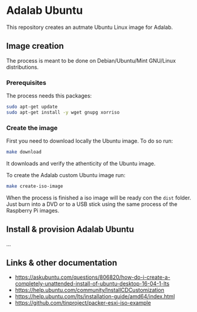 # Adalab Ubuntu

This repository creates an autmate Ubuntu Linux image for Adalab.

## Image creation

The process is meant to be done on Debian/Ubuntu/Mint GNU/Linux distributions.

### Prerequisites

The process needs this packages:
```bash
sudo apt-get update
sudo apt-get install -y wget gnupg xorriso
```

### Create the image

First you need to download locally the Ubuntu image. To do so run:

```bash
make download
```

It downloads and verify the athenticity of the Ubuntu image.

To create the Adalab custom Ubuntu image run:

```bash
make create-iso-image
```

When the process is finished a iso image will be ready con the `dist` folder.
Just burn into a DVD or to a USB stick using the same process of the Raspberry Pi images.


## Install & provision Adalab Ubuntu

...

## Links & other documentation

- https://askubuntu.com/questions/806820/how-do-i-create-a-completely-unattended-install-of-ubuntu-desktop-16-04-1-lts
- https://help.ubuntu.com/community/InstallCDCustomization
- https://help.ubuntu.com/lts/installation-guide/amd64/index.html
- https://github.com/tinproject/packer-esxi-iso-example




